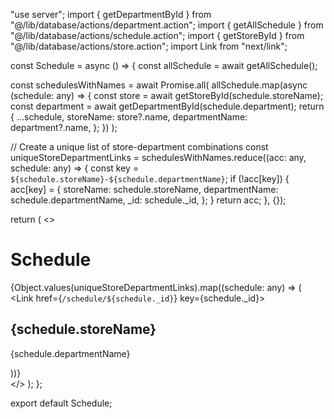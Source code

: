 "use server";
import { getDepartmentById } from "@/lib/database/actions/department.action";
import { getAllSchedule } from "@/lib/database/actions/schedule.action";
import { getStoreById } from "@/lib/database/actions/store.action";
import Link from "next/link";

const Schedule = async () => {
  const allSchedule = await getAllSchedule();

  const schedulesWithNames = await Promise.all(
    allSchedule.map(async (schedule: any) => {
      const store = await getStoreById(schedule.storeName);
      const department = await getDepartmentById(schedule.department);
      return {
        ...schedule,
        storeName: store?.name,
        departmentName: department?.name,
      };
    })
  );

  // Create a unique list of store-department combinations
  const uniqueStoreDepartmentLinks = schedulesWithNames.reduce((acc: any, schedule: any) => {
    const key = `${schedule.storeName}-${schedule.departmentName}`;
    if (!acc[key]) {
      acc[key] = {
        storeName: schedule.storeName,
        departmentName: schedule.departmentName,
        _id: schedule._id,
      };
    }
    return acc;
  }, {});

  return (
    <>
      <h1>Schedule</h1>
      <div className="flex flex-col">
        {Object.values(uniqueStoreDepartmentLinks).map((schedule: any) => (
          <Link href={`/schedule/${schedule._id}`} key={schedule._id}>
            <div className="p-4 border-b border-gray-200 hover:bg-gray-100">
              <h2>{schedule.storeName}</h2>
              <p>{schedule.departmentName}</p>
            </div>
          </Link>
        ))}
      </div>
    </>
  );
};

export default Schedule;
